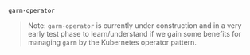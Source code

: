 `garm-operator`

> Note:
> `garm-operator` is currently under construction and
> in a very early test phase to learn/understand if we
> gain some benefits for managing `garm` by the Kubernetes operator pattern.